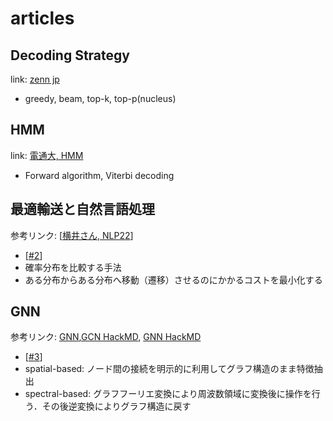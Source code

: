 # articles
## Decoding Strategy
link: [zenn jp](https://zenn.dev/hellorusk/articles/1c0bef15057b1d)
- greedy, beam, top-k, top-p(nucleus)

## HMM
link: [電通大, HMM](http://www.takagi.inf.uec.ac.jp/swr/pdf/studentbook5.pdf)
- Forward algorithm, Viterbi decoding

## 最適輸送と自然言語処理
参考リンク: [[横井さん, NLP22](https://www.youtube.com/watch?v=vlCjNbVSyOc&t=1616s)]
- [[#2](https://github.com/InabaTatsuro/papers/issues/2)]
- 確率分布を比較する手法
- ある分布からある分布へ移動（遷移）させるのにかかるコストを最小化する

## GNN
参考リンク: [GNN](https://buildersbox.corp-sansan.com/entry/2021/02/19/114000),[GCN HackMD](https://hackmd.io/@kkume/rkK3tmpHd), [GNN HackMD](https://hackmd.io/0IwDJxeITPGLyq40EfvT1g)
- [[#3](https://github.com/InabaTatsuro/papers/issues/3)]
- spatial-based: ノード間の接続を明示的に利用してグラフ構造のまま特徴抽出
- spectral-based: グラフフーリエ変換により周波数領域に変換後に操作を行う．その後逆変換によりグラフ構造に戻す
